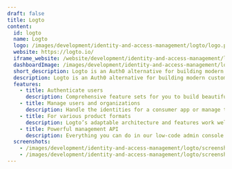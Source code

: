 ```yaml
---
draft: false
title: Logto
content:
  id: logto
  name: Logto
  logo: /images/development/identity-and-access-management/logto/logo.png
  website: https://logto.io/
  iframe_website: /website/development/identity-and-access-management/logto
  dashboardImage: /images/development/identity-and-access-management/logto/screenshot-1.png
  short_description: Logto is an Auth0 alternative for building modern customer identity infrastructure with minimal effort, for both your customers and their organizations.
  description: Logto is an Auth0 alternative for building modern customer identity infrastructure with minimal effort, for both your customers and their organizations.
  features:
    - title: Authenticate users
      description: Comprehensive feature sets for you to build beautiful sign-in flows and secure your user authentication like  Email and SMS passwordless sign-in, Password sign-in, Social sign-in and custom branding and CSS
    - title: Manage users and organizations
      description: Handle the identities for a consumer app or manage the multiple organizations within a multi-tenancy app like User management, Role-based access control & Audit logs
    - title: For various product formats
      description: Logto’s adaptable architecture and features work well with different product approaches and platforms. B2C and B2B products, Multi-app businesses, ChatGPT plugins AI applications, and machine-to-machine apps.
    - title: Powerful management API
      description: Everything you can do in our low-code admin console can be done through management APIs.
  screenshots:
    - /images/development/identity-and-access-management/logto/screenshot-1.png
    - /images/development/identity-and-access-management/logto/screenshot-2.png
---
```

